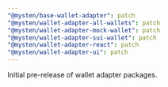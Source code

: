 ```yaml
---
"@mysten/base-wallet-adapter": patch
"@mysten/wallet-adapter-all-wallets": patch
"@mysten/wallet-adapter-mock-wallet": patch
"@mysten/wallet-adapter-sui-wallet": patch
"@mysten/wallet-adapter-react": patch
"@mysten/wallet-adapter-ui": patch
---
```


Initial pre-release of wallet adapter packages.
